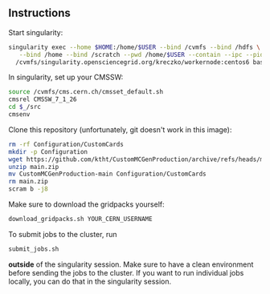 ## Instructions

Start singularity:
```bash
singularity exec --home $HOME:/home/$USER --bind /cvmfs --bind /hdfs \
   --bind /home --bind /scratch --pwd /home/$USER --contain --ipc --pid \
  /cvmfs/singularity.opensciencegrid.org/kreczko/workernode:centos6 bash
```

In singularity, set up your CMSSW:
```bash
source /cvmfs/cms.cern.ch/cmsset_default.sh
cmsrel CMSSW_7_1_26
cd $_/src
cmsenv
```

Clone this repository (unfortunately, git doesn't work in this image):
```bash
rm -rf Configuration/CustomCards
mkdir -p Configuration
wget https://github.com/ktht/CustomMCGenProduction/archive/refs/heads/main.zip
unzip main.zip
mv CustomMCGenProduction-main Configuration/CustomCards
rm main.zip
scram b -j8
```

Make sure to download the gridpacks yourself:
```bash
download_gridpacks.sh YOUR_CERN_USERNAME
```

To submit jobs to the cluster, run
```bash
submit_jobs.sh
```
**outside** of the singularity session.
Make sure to have a clean environment before sending the jobs to the cluster.
If you want to run individual jobs locally, you can do that in the singularity session.
